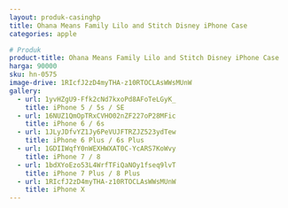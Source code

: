 ```yaml
---
layout: produk-casinghp
title: Ohana Means Family Lilo and Stitch Disney iPhone Case
categories: apple

# Produk
product-title: Ohana Means Family Lilo and Stitch Disney iPhone Case
harga: 90000
sku: hn-0575
image-drive: 1RIcfJ2zD4myTHA-z10RTOCLAsWWsMUnW
gallery:
  - url: 1yvHZgU9-Ffk2cNd7kxoPd8AFoTeLGyK_
    title: iPhone 5 / 5s / SE
  - url: 16NUZ1QmOpTRxCVHO02nZF227oP28MFic
    title: iPhone 6 / 6s
  - url: 1JLyJDfvYZ1Jy6PeVUJFTRZJZ523ydTew
    title: iPhone 6 Plus / 6s Plus
  - url: 1GDIIWqfY0nWEXHWXAT0C-YcARS7KoWvy
    title: iPhone 7 / 8
  - url: 1bdXYoEzo53L4WrfTFiQaNOy1fseq9lvT
    title: iPhone 7 Plus / 8 Plus
  - url: 1RIcfJ2zD4myTHA-z10RTOCLAsWWsMUnW
    title: iPhone X
---
```

